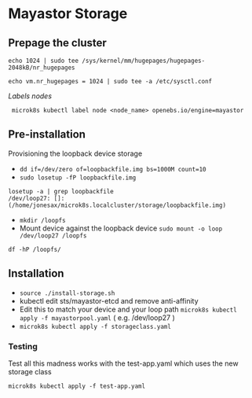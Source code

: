 # Mayastor Storage

## Prepage the cluster

```
echo 1024 | sudo tee /sys/kernel/mm/hugepages/hugepages-2048kB/nr_hugepages
```

```
echo vm.nr_hugepages = 1024 | sudo tee -a /etc/sysctl.conf
```

_Labels nodes_

```
 microk8s kubectl label node <node_name> openebs.io/engine=mayastor
 ```

## Pre-installation

Provisioning the loopback device storage
- `dd if=/dev/zero of=loopbackfile.img bs=1000M count=10`
- `sudo losetup -fP loopbackfile.img`
```
losetup -a | grep loopbackfile
/dev/loop27: []: (/home/jonesax/microk8s.localcluster/storage/loopbackfile.img)
```
- `mkdir /loopfs`
- Mount device against the loopback device `sudo mount -o loop /dev/loop27 /loopfs`
```
df -hP /loopfs/
```

## Installation

- `source ./install-storage.sh`
- kubectl edit sts/mayastor-etcd and remove anti-affinity
- Edit this to match your device and your loop path `microk8s kubectl apply -f mayastorpool.yaml` ( e.g. /dev/loop27 )
- `microk8s kubectl apply -f storageclass.yaml`


### Testing

Test all this madness works with the test-app.yaml which uses the new storage class

`microk8s kubectl apply -f test-app.yaml`
